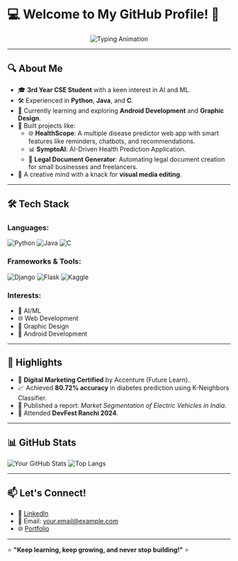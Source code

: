 # 💻 Welcome to My GitHub Profile! 🚀

<div align="center">
  <img src="https://readme-typing-svg.demolab.com?font=Fira+Code&size=24&pause=1000&color=F75C7E&center=true&vCenter=true&width=500&lines=I'm+a+Coder;I'm+a+Developer;I'm+a+Machine+Learning+Enthusiast;I'm+a+Creative+Designer;Welcome+to+My+World!" alt="Typing Animation" />
</div>

---

## 🔍 About Me

- 🎓 **3rd Year CSE Student** with a keen interest in AI and ML.
- 🛠️ Experienced in **Python**, **Java**, and **C**.
- 🌟 Currently learning and exploring **Android Development** and **Graphic Design**.
- 🤖 Built projects like:
  - 🌐 **HealthScope**: A multiple disease predictor web app with smart features like reminders, chatbots, and recommendations.
  - 📊 **SymptoAI**: AI-Driven Health Prediction Application.
  - 📝 **Legal Document Generator**: Automating legal document creation for small businesses and freelancers.
- 🎨 A creative mind with a knack for **visual media editing**.

---

## 🛠️ Tech Stack

### Languages:
![Python](https://img.shields.io/badge/Python-3776AB?style=for-the-badge&logo=python&logoColor=white)
![Java](https://img.shields.io/badge/Java-007396?style=for-the-badge&logo=java&logoColor=white)
![C](https://img.shields.io/badge/C-00599C?style=for-the-badge&logo=c&logoColor=white)

### Frameworks & Tools:
![Django](https://img.shields.io/badge/Django-092E20?style=for-the-badge&logo=django&logoColor=white)
![Flask](https://img.shields.io/badge/Flask-000000?style=for-the-badge&logo=flask&logoColor=white)
![Kaggle](https://img.shields.io/badge/Kaggle-20BEFF?style=for-the-badge&logo=kaggle&logoColor=white)

### Interests:
- 🤖 AI/ML
- 🌐 Web Development
- 🎨 Graphic Design
- 📱 Android Development

---

## 🌟 Highlights

- 🏅 **Digital Marketing Certified** by Accenture (Future Learn).
- 📈 Achieved **80.72% accuracy** in diabetes prediction using K-Neighbors Classifier.
- 📑 Published a report: *Market Segmentation of Electric Vehicles in India*.
- 🌟 Attended **DevFest Ranchi 2024**.

---

## 📊 GitHub Stats

![Your GitHub Stats](https://github-readme-stats.vercel.app/api?username=YourGitHubUsername&show_icons=true&theme=radical)
![Top Langs](https://github-readme-stats.vercel.app/api/top-langs/?username=YourGitHubUsername&layout=compact&theme=radical)

---

## 📫 Let's Connect!

- 💼 [LinkedIn](https://www.linkedin.com/in/yourprofile)
- 📧 Email: your.email@example.com
- 🌐 [Portfolio](https://yourportfolio.com)

---

⭐ **"Keep learning, keep growing, and never stop building!"** ⭐
